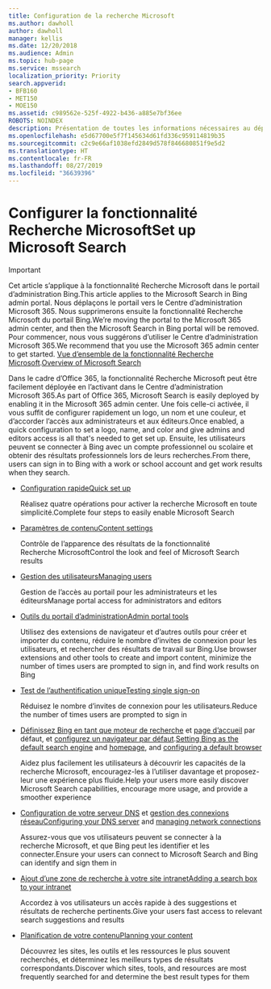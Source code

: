 ```yaml
---
title: Configuration de la recherche Microsoft
ms.author: dawholl
author: dawholl
manager: kellis
ms.date: 12/20/2018
ms.audience: Admin
ms.topic: hub-page
ms.service: mssearch
localization_priority: Priority
search.appverid:
- BFB160
- MET150
- MOE150
ms.assetid: c989562e-525f-4922-b436-a885e7bf36ee
ROBOTS: NOINDEX
description: Présentation de toutes les informations nécessaires au déploiement de la recherche Microsoft dans votre organisation
ms.openlocfilehash: e5d67700e5f7f145634d61fd336c959114819b35
ms.sourcegitcommit: c2c9e66af1038efd2849d578f846680851f9e5d2
ms.translationtype: HT
ms.contentlocale: fr-FR
ms.lasthandoff: 08/27/2019
ms.locfileid: "36639396"
---
```

# <a name="set-up-microsoft-search"></a><span data-ttu-id="51cd9-103">Configurer la fonctionnalité Recherche Microsoft</span><span class="sxs-lookup"><span data-stu-id="51cd9-103">Set up Microsoft Search</span></span>

> [!IMPORTANT]
> <span data-ttu-id="51cd9-104">Cet article s’applique à la fonctionnalité Recherche Microsoft dans le portail d’administration Bing.</span><span class="sxs-lookup"><span data-stu-id="51cd9-104">This article applies to the Microsoft Search in Bing admin portal.</span></span> <span data-ttu-id="51cd9-105">Nous déplaçons le portail vers le Centre d’administration Microsoft 365. Nous supprimerons ensuite la fonctionnalité Recherche Microsoft du portail Bing.</span><span class="sxs-lookup"><span data-stu-id="51cd9-105">We’re moving the portal to the Microsoft 365 admin center, and then the Microsoft Search in Bing portal will be removed.</span></span> <span data-ttu-id="51cd9-106">Pour commencer, nous vous suggérons d’utiliser le Centre d’administration Microsoft 365.</span><span class="sxs-lookup"><span data-stu-id="51cd9-106">We recommend that you use the Microsoft 365 admin center to get started.</span></span> <span data-ttu-id="51cd9-107">[Vue d’ensemble de la fonctionnalité Recherche Microsoft](overview-microsoft-search.md).</span><span class="sxs-lookup"><span data-stu-id="51cd9-107">[Overview of Microsoft Search](overview-microsoft-search.md)</span></span>
    
<span data-ttu-id="51cd9-108">Dans le cadre d’Office 365, la fonctionnalité Recherche Microsoft peut être facilement déployée en l’activant dans le Centre d’administration Microsoft 365.</span><span class="sxs-lookup"><span data-stu-id="51cd9-108">As part of Office 365, Microsoft Search is easily deployed by enabling it in the Microsoft 365 admin center.</span></span> <span data-ttu-id="51cd9-109">Une fois celle-ci activée, il vous suffit de configurer rapidement un logo, un nom et une couleur, et d’accorder l’accès aux administrateurs et aux éditeurs.</span><span class="sxs-lookup"><span data-stu-id="51cd9-109">Once enabled, a quick configuration to set a logo, name, and color and give admins and editors access is all that's needed to get set up.</span></span> <span data-ttu-id="51cd9-110">Ensuite, les utilisateurs peuvent se connecter à Bing avec un compte professionnel ou scolaire et obtenir des résultats professionnels lors de leurs recherches.</span><span class="sxs-lookup"><span data-stu-id="51cd9-110">From there, users can sign in to Bing with a work or school account and get work results when they search.</span></span>

- [<span data-ttu-id="51cd9-111">Configuration rapide</span><span class="sxs-lookup"><span data-stu-id="51cd9-111">Quick set up</span></span>](quick-set-up.md)
    
    <span data-ttu-id="51cd9-112">Réalisez quatre opérations pour activer la recherche Microsoft en toute simplicité.</span><span class="sxs-lookup"><span data-stu-id="51cd9-112">Complete four steps to easily enable Microsoft Search</span></span>

- [<span data-ttu-id="51cd9-113">Paramètres de contenu</span><span class="sxs-lookup"><span data-stu-id="51cd9-113">Content settings</span></span>](content-settings.md)
    
    <span data-ttu-id="51cd9-114">Contrôle de l’apparence des résultats de la fonctionnalité Recherche Microsoft</span><span class="sxs-lookup"><span data-stu-id="51cd9-114">Control the look and feel of Microsoft Search results</span></span>
    
- [<span data-ttu-id="51cd9-115">Gestion des utilisateurs</span><span class="sxs-lookup"><span data-stu-id="51cd9-115">Managing users</span></span>](add-users.md)
    
    <span data-ttu-id="51cd9-116">Gestion de l’accès au portail pour les administrateurs et les éditeurs</span><span class="sxs-lookup"><span data-stu-id="51cd9-116">Manage portal access for administrators and editors</span></span>
    
- [<span data-ttu-id="51cd9-117">Outils du portail d’administration</span><span class="sxs-lookup"><span data-stu-id="51cd9-117">Admin portal tools</span></span>](admin-portal-tools.md)
    
    <span data-ttu-id="51cd9-118">Utilisez des extensions de navigateur et d’autres outils pour créer et importer du contenu, réduire le nombre d’invites de connexion pour les utilisateurs, et rechercher des résultats de travail sur Bing.</span><span class="sxs-lookup"><span data-stu-id="51cd9-118">Use browser extensions and other tools to create and import content, minimize the number of times users are prompted to sign in, and find work results on Bing</span></span>
    
- [<span data-ttu-id="51cd9-119">Test de l’authentification unique</span><span class="sxs-lookup"><span data-stu-id="51cd9-119">Testing single sign-on</span></span>](test-single-sign-on.md)
    
    <span data-ttu-id="51cd9-120">Réduisez le nombre d’invites de connexion pour les utilisateurs.</span><span class="sxs-lookup"><span data-stu-id="51cd9-120">Reduce the number of times users are prompted to sign in</span></span>
    
- <span data-ttu-id="51cd9-121">[Définissez Bing en tant que moteur de recherche](set-default-search-engine.md) et [page d’accueil](set-default-homepage.md) par défaut, et [configurez un navigateur par défaut](set-default-browser.md).</span><span class="sxs-lookup"><span data-stu-id="51cd9-121">[Setting Bing as the default search engine](set-default-search-engine.md) and [homepage](set-default-homepage.md), and [configuring a default browser](set-default-browser.md)</span></span>
    
    <span data-ttu-id="51cd9-122">Aidez plus facilement les utilisateurs à découvrir les capacités de la recherche Microsoft, encouragez-les à l’utiliser davantage et proposez-leur une expérience plus fluide.</span><span class="sxs-lookup"><span data-stu-id="51cd9-122">Help your users more easily discover Microsoft Search capabilities, encourage more usage, and provide a smoother experience</span></span>
    
- <span data-ttu-id="51cd9-123">[Configuration de votre serveur DNS](advanced-dns-configuration.md) et [gestion des connexions réseau](manage-network-connections.md)</span><span class="sxs-lookup"><span data-stu-id="51cd9-123">[Configuring your DNS server](advanced-dns-configuration.md) and [managing network connections](manage-network-connections.md)</span></span>
    
    <span data-ttu-id="51cd9-124">Assurez-vous que vos utilisateurs peuvent se connecter à la recherche Microsoft, et que Bing peut les identifier et les connecter.</span><span class="sxs-lookup"><span data-stu-id="51cd9-124">Ensure your users can connect to Microsoft Search and Bing can identify and sign them in</span></span>

- [<span data-ttu-id="51cd9-125">Ajout d’une zone de recherche à votre site intranet</span><span class="sxs-lookup"><span data-stu-id="51cd9-125">Adding a search box to your intranet</span></span>](add-a-search-box-to-your-intranet-site.md)

    <span data-ttu-id="51cd9-126">Accordez à vos utilisateurs un accès rapide à des suggestions et résultats de recherche pertinents.</span><span class="sxs-lookup"><span data-stu-id="51cd9-126">Give your users fast access to relevant search suggestions and results</span></span>

- [<span data-ttu-id="51cd9-127">Planification de votre contenu</span><span class="sxs-lookup"><span data-stu-id="51cd9-127">Planning your content</span></span>](plan-your-content.md)
    
    <span data-ttu-id="51cd9-128">Découvrez les sites, les outils et les ressources le plus souvent recherchés, et déterminez les meilleurs types de résultats correspondants.</span><span class="sxs-lookup"><span data-stu-id="51cd9-128">Discover which sites, tools, and resources are most frequently searched for and determine the best result types for them</span></span>

  

